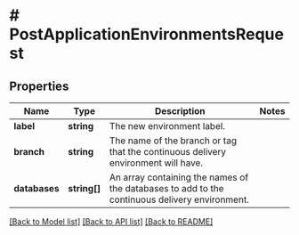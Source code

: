 # # PostApplicationEnvironmentsRequest

## Properties

Name | Type | Description | Notes
------------ | ------------- | ------------- | -------------
**label** | **string** | The new environment label. |
**branch** | **string** | The name of the branch or tag that the continuous delivery environment will have. |
**databases** | **string[]** | An array containing the names of the databases to add to the continuous delivery environment. |

[[Back to Model list]](../../README.md#models) [[Back to API list]](../../README.md#endpoints) [[Back to README]](../../README.md)
